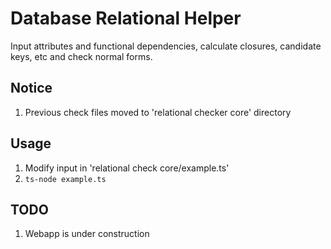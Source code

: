 # Database Relational Helper
Input attributes and functional dependencies, calculate closures, candidate keys, etc and check normal forms.

## Notice
1. Previous check files moved to 'relational checker core' directory

## Usage
1. Modify input in 'relational check core/example.ts'
2. `ts-node example.ts`

## TODO
1. Webapp is under construction
